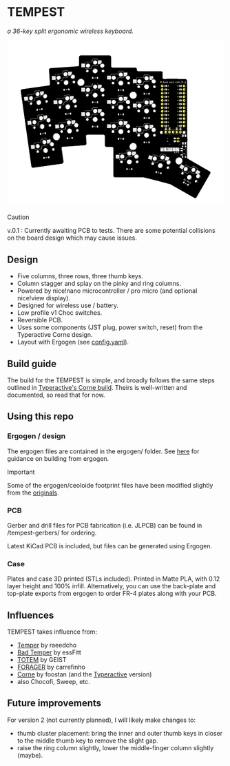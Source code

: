# TEMPEST

_a 36-key split ergonomic wireless keyboard._

![TEMPEST Image](/tempest-pcb-v01.png)

> [!CAUTION]
> v.0.1 : Currently awaiting PCB to tests. There are some potential collisions on the board design which may cause issues.

## Design

- Five columns, three rows, three thumb keys.
- Column stagger and splay on the pinky and ring columns.
- Powered by nice!nano microcontroller / pro micro (and optional nice!view display).
- Designed for wireless use / battery.
- Low profile v1 Choc switches.
- Reversible PCB.
- Uses some components (JST plug, power switch, reset) from the Typeractive Corne design.
- Layout with Ergogen (see [config.yaml](./ergogen/config.yaml)).

## Build guide

The build for the TEMPEST is simple, and broadly follows the same steps outlined in [Typeractive's Corne build](https://docs.typeractive.xyz/build-guides/corne-wireless). Theirs is well-written and documented, so read that for now.

## Using this repo

### Ergogen / design

The ergogen files are contained in the ergogen/ folder. See [here](https://docs.ergogen.xyz/usage) for guidance on building from ergogen.

> [!IMPORTANT]
> Some of the ergogen/ceoloide footprint files have been modified slightly from the [originals](https://github.com/ceoloide/ergogen-footprints).

### PCB
Gerber and drill files for PCB fabrication (i.e. JLPCB) can be found in /tempest-gerbers/ for ordering.

Latest KiCad PCB is included, but files can be generated using Ergogen.

### Case
Plates and case 3D printed (STLs included). Printed in Matte PLA, with 0.12 layer height and 100% infill. 
Alternatively, you can use the back-plate and top-plate exports from ergogen to order FR-4 plates along with your PCB.

## Influences

TEMPEST takes influence from:

- [Temper](https://github.com/raeedcho/temper) by raeedcho
- [Bad Temper](https://github.com/essFitt/Bad-Temper/tree/main) by essFitt
- [TOTEM](https://github.com/GEIGEIGEIST/TOTEM) by GEIST
- [FORAGER](https://github.com/carrefinho/forager) by carrefinho
- [Corne](https://github.com/foostan/crkbd) by foostan (and the [Typeractive](https://typeractive.xyz/) version)
- also Chocofi, Sweep, etc.

## Future improvements
For version 2 (not currently planned), I will likely make changes to:
- thumb cluster placement: bring the inner and outer thumb keys in closer to the middle thumb key to remove the slight gap.
- raise the ring column slightly, lower the middle-finger column slightly (maybe).

